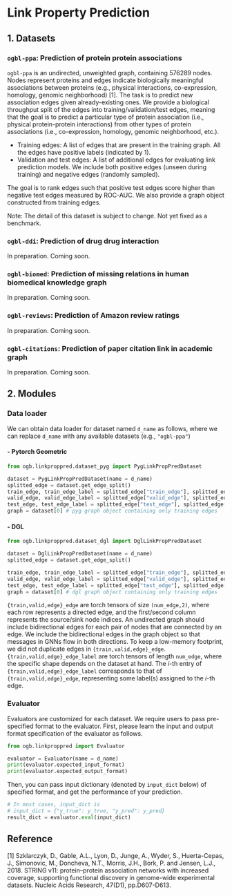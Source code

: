 # Link Property Prediction
## 1. Datasets

### `ogbl-ppa`: Prediction of protein protein associations

`ogbl-ppa` is an undirected, unweighted graph, containing 576289 nodes. Nodes represent proteins and edges indicate biologically meaningful associations between proteins (e.g., physical interactions, co-expression, homology, genomic neighborhood) [1]. The task is to predict new association edges given already-existing ones. 
We provide a biological throughput split of the edges into training/validation/test edges, meaning that the goal is to predict a particular type of protein association (i.e., physical protein-protein interactions) from other types of protein associations (i.e., co-expression, homology, genomic neighborhood, etc.).

- Training edges: A list of edges that are present in the training graph. All the edges have positive labels (indicated by 1).
- Validation and test edges: A list of additional edges for evaluating link prediction models. We include both positive edges (unseen during training) and negative edges (randomly sampled).

The goal is to rank edges such that positive test edges score higher than negative test edges measured by ROC-AUC. We also provide a graph object constructed from training edges. 

Note: The detail of this dataset is subject to change. Not yet fixed as a benchmark. 


### `ogbl-ddi`: Prediction of drug drug interaction
In preparation. Coming soon.

### `ogbl-biomed`: Prediction of missing relations in human biomedical knowledge graph
In preparation. Coming soon.

### `ogbl-reviews`: Prediction of Amazon review ratings
In preparation. Coming soon.

### `ogbl-citations`: Prediction of paper citation link in academic graph
In preparation. Coming soon.


## 2. Modules
### Data loader
We can obtain data loader for dataset named `d_name` as follows, where we can replace `d_name` with any available datasets (e.g., `"ogbl-ppa"`)

#### - Pytorch Geometric
```python
from ogb.linkproppred.dataset_pyg import PygLinkPropPredDataset

dataset = PygLinkPropPredDataset(name = d_name) 
splitted_edge = dataset.get_edge_split()
train_edge, train_edge_label = splitted_edge["train_edge"], splitted_edge["train_edge_label"]
valid_edge, valid_edge_label = splitted_edge["valid_edge"], splitted_edge["valid_edge_label"]
test_edge, test_edge_label = splitted_edge["test_edge"], splitted_edge["test_edge_label"]
graph = dataset[0] # pyg graph object containing only training edges
```

#### - DGL
```python
from ogb.linkproppred.dataset_dgl import DglLinkPropPredDataset

dataset = DglLinkPropPredDataset(name = d_name)
splitted_edge = dataset.get_edge_split()

train_edge, train_edge_label = splitted_edge["train_edge"], splitted_edge["train_edge_label"]
valid_edge, valid_edge_label = splitted_edge["valid_edge"], splitted_edge["valid_edge_label"]
test_edge, test_edge_label = splitted_edge["test_edge"], splitted_edge["test_edge_label"]
graph = dataset[0] # dgl graph object containing only training edges
```
`{train,valid,edge}_edge` are torch tensors of size `(num_edge,2)`, where each row represents a directed edge, and the first/second column represents the source/sink node indices. 
An undirected graph should include bidirectional edges for each pair of nodes that are connected by an edge. We include the bidirectional edges in the graph object so that messages in GNNs flow in both directions. To keep a low-memory footprint, we did not duplicate edges in `{train,valid,edge}_edge`.
`{train,valid,edge}_edge_label` are torch tensors of length `num_edge`, where the specific shape depends on the dataset at hand. The $i$-th entry of `{train,valid,edge}_edge_label` corresponds to that of `{train,valid,edge}_edge`, representing some label(s) assigned to the $i$-th edge.

### Evaluator
Evaluators are customized for each dataset.
We require users to pass pre-specified format to the evaluator.
First, please learn the input and output format specification of the evaluator as follows.

```python
from ogb.linkproppred import Evaluator

evaluator = Evaluator(name = d_name)
print(evaluator.expected_input_format) 
print(evaluator.expected_output_format) 
```

Then, you can pass input dictionary (denoted by `input_dict` below) of specified format, and get the performance of your prediction.

```python
# In most cases, input_dict is
# input_dict = {"y_true": y_true, "y_pred": y_pred}
result_dict = evaluator.eval(input_dict)
```

## Reference
[1] Szklarczyk, D., Gable, A.L., Lyon, D., Junge, A., Wyder, S., Huerta-Cepas, J., Simonovic, M., Doncheva, N.T., Morris, J.H., Bork, P. and Jensen, L.J., 2018. STRING v11: protein–protein association networks with increased coverage, supporting functional discovery in genome-wide experimental datasets. Nucleic Acids Research, 47(D1), pp.D607-D613.

